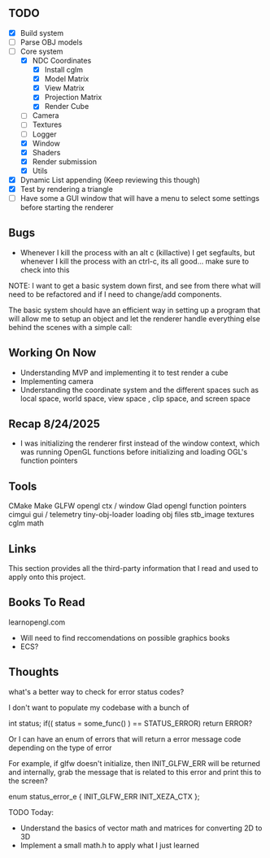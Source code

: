 ## TODO

- [x] Build system
- [ ] Parse OBJ models 
- [ ] Core system 
    - [x] NDC Coordinates 
        - [x] Install cglm 
        - [x] Model Matrix
        - [x] View Matrix
        - [x] Projection Matrix
        - [x] Render Cube 
    - [ ] Camera 
    - [ ] Textures 
    - [ ] Logger 
    - [x] Window
    - [x] Shaders 
    - [x] Render submission 
    - [x] Utils 
- [x] Dynamic List appending (Keep reviewing this though)
- [x] Test by rendering a triangle 
- [ ] Have some a GUI window that will have a menu to select some settings before starting the renderer

## Bugs
- Whenever I kill the process with an alt c (killactive) I get segfaults, but
whenever I kill the process with an ctrl-c, its all good... make sure to check into this

NOTE: I want to get a basic system down first, and see from there what will need to be refactored
and if I need to change/add components.

The basic system should have an efficient way in setting up a program that will allow me to setup an object and let the renderer handle everything else 
behind the scenes with a simple call:

## Working On Now

- Understanding MVP and implementing it to test render a cube
- Implementing camera 
- Understanding the coordinate system and the different spaces such as local space, world space, view space , clip space, and screen space

## Recap 8/24/2025
 - I was initializing the renderer first instead of the window context, which was running OpenGL functions before initializing and loading OGL's function
pointers

## Tools
CMake
Make
GLFW opengl ctx / window
Glad opengl function pointers
cimgui gui / telemetry
tiny-obj-loader loading obj files
stb_image textures
cglm math

## Links

This section provides all the third-party information that I read and used to apply onto this project.

## Books To Read

learnopengl.com 

* Will need to find reccomendations on possible graphics books
* ECS?

## Thoughts

what's a better way to check for error status codes?

I don't want to populate my codebase with a bunch of 

int status;
if(( status = some_func() ) == STATUS_ERROR)
    return ERROR?

Or I can have an enum of errors that will return a error message code depending
on the type of error

For example, if glfw doesn't initialize, then INIT_GLFW_ERR will be returned
and internally, grab the message that is related to this error and print this
to the screen?

enum status_error_e {
    INIT_GLFW_ERR
    INIT_XEZA_CTX
};



TODO Today:

- Understand the basics of vector math and matrices
for converting 2D to 3D
- Implement a small math.h to apply what I just learned

